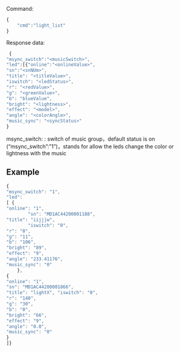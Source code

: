   Command:
  
  ```js
  {
      "cmd":"light_list"
  }
  ```
  
  Response data:
 ```js
  {
"msync_switch":"<musicSwitch>",
"led":[{"online":"<onlineValue>",
"sn":"<snNUm>",
"title": "<titleValue>", 
"iswitch": "<ledStatus>", 
"r": "<redValue>", 
"g": "<greenValue>",
"b": "blueValue",
"bright": "<lightness>",
"effect": "<model>",
"angle": "<colorAngle>",
"music_sync": "<syncStatus>" 
}
```

msync_switch: : switch of music group，default status is on (“msync_switch”:”1”)，stands for allow the leds change the color or lightness with the music 

## Example
```js
{ 
"msync_switch": "1", 
"led": 
[ { 
"online": "1",
 		"sn": "MD1AC44200001188", 
"title": "iijjjw",
 		"iswitch": "0", 
"r": "0", 
"g": "11", 
"b": "106",
"bright": "89", 
"effect": "9", 
"angle": "233.41176", 
"music_sync": "0"
 	},
{ 
"online": "1", 
"sn": "MD1AC44200001866", 
"title": "lightX", "iswitch": "0", 
"r": "140", 
"g": "30", 
"b": "0", 
"bright": "66",
"effect": "9", 
"angle": "0.0", 
"music_sync": "0"
} 
]}
```
